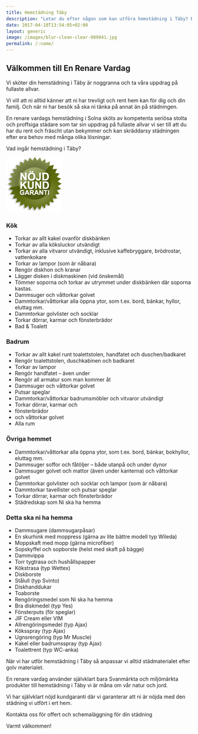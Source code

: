 ```yaml
---
title: Hemstädning Täby
description: "Letar du efter någon som kan utföra hemstädning i Täby? Behöver du städhjälp? Låt oss göra det åt dig! Så kan du njuta av din fritid."
date: 2017-04-10T13:54:05+02:00
layout: generic
image: /images/blur-clean-clear-989941.jpg
permalink: /:name/
---
```


## Välkommen till En Renare Vardag 

Vi sköter din hemstädning i Täby är noggranna och ta våra uppdrag på fullaste allvar.

Vi vill att ni alltid känner att ni har trevligt och rent hem kan för dig och din familj. Och när ni har besök så ska ni tänka på annat än på städningen.

En renare vardags hemstädning i Solna sköts av kompetenta seriösa stolta och proffsiga städare som tar sin uppdrag på fullaste allvar vi ser till att du har du rent och fräscht utan bekymmer och kan skräddarsy städningen efter era behov med många olika lösningar.

Vad ingår hemstädning i Täby?

[![alt text](/images/ikon/nojdkund.png "Nöjd Kund Garanti")](https://enrenarevardag.se/pris/)  

### Kök

- Torkar av allt kakel ovanför diskbänken
- Torkar av alla köksluckor utvändigt
- Torkar av alla vitvaror utvändigt, inklusive kaffebryggare, brödrostar, vattenkokare
- Torkar av lampor (som är nåbara)
- Rengör diskhon och kranar
- Lägger disken i diskmaskinen (vid önskemål)
- Tömmer soporna och torkar av utrymmet under diskbänken där soporna kastas.
- Dammsuger och våttorkar golvet
- Dammtorkar/våttorkar alla öppna ytor, som t.ex. bord, bänkar, hyllor, eluttag mm.
- Dammtorkar golvlister och socklar
- Torkar dörrar, karmar och fönsterbrädor
- Bad & Toalett

### Badrum

- Torkar av allt kakel runt toalettstolen, handfatet och duschen/badkaret
- Rengör toalettstolen, duschkabinen och badkaret
- Torkar av lampor
- Rengör handfatet – även under
- Rengör all armatur som man kommer åt
- Dammsuger och våttorkar golvet
- Putsar speglar
- Dammtorkar/våttorkar badrumsmöbler och vitvaror utvändigt
- Torkar dörrar, karmar och
- fönsterbrädor
- och våttorkar golvet
- Alla rum

### Övriga hemmet

- Dammtorkar/våttorkar alla öppna ytor, som t.ex. bord, bänkar, bokhyllor, eluttag mm.
- Dammsuger soffor och fåtöljer – både utanpå och under dynor
- Dammsuger golvet och mattor (även under kanterna) och våttorkar golvet
- Dammtorkar golvlister och socklar och lampor (som är nåbara)
- Dammtorkar tavellister och putsar speglar
- Torkar dörrar, karmar och fönsterbrädor
- Städredskap som Ni ska ha hemma

### Detta ska ni ha hemma

- Dammsugare (dammsugarpåsar)
- En skurhink med moppress (gärna av lite bättre modell typ Wileda)
- Moppskaft med mopp (gärna microfiber)
- Sopskyffel och sopborste (helst med skaft på bägge)
- Dammvippa
- Torr tygtrasa och hushållspapper
- Kökstrasa (typ Wettex)
- Diskborste
- Stålull (typ Svinto)
- Diskhanddukar
- Toaborste
- Rengöringsmedel som Ni ska ha hemma
- Bra diskmedel (typ Yes)
- Fönsterputs (för speglar)
- JIF Cream eller VIM
- Allrengöringsmedel (typ Ajax)
- Köksspray (typ Ajax)
- Ugnsrengöring (typ Mr Muscle)
- Kakel eller badrumsspray (typ Ajax)
- Toalettrent (typ WC-anka)


När vi har utför hemstädning i Täby så anpassar vi alltid städmaterialet efter golv materialet.

En renare vardag använder självklart bara Svanmärkta och miljömärkta produkter till hemstädning i Täby vi är måna om vår natur och jord.

Vi har självklart nöjd kundgaranti där vi garanterar att ni är nöjda med den städning vi utfört i ert hem.

Kontakta oss för offert och schemaläggning för din städning

Varmt välkommen!
